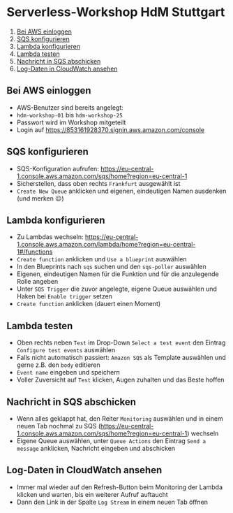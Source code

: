 # Serverless-Workshop HdM Stuttgart

<!-- TOC depthFrom:2 depthTo:6 withLinks:1 updateOnSave:1 orderedList:1 -->

1. [Bei AWS einloggen](#bei-aws-einloggen)
2. [SQS konfigurieren](#sqs-konfigurieren)
3. [Lambda konfigurieren](#lambda-konfigurieren)
4. [Lambda testen](#lambda-testen)
5. [Nachricht in SQS abschicken](#nachricht-in-sqs-abschicken)
6. [Log-Daten in CloudWatch ansehen](#log-daten-in-cloudwatch-ansehen)

<!-- /TOC -->

## Bei AWS einloggen
* AWS-Benutzer sind bereits angelegt:
 * `hdm-workshop-01` bis `hdm-workshop-25`
 * Passwort wird im Workshop mitgeteilt
* Login auf https://853161928370.signin.aws.amazon.com/console

## SQS konfigurieren
* SQS-Konfiguration aufrufen: https://eu-central-1.console.aws.amazon.com/sqs/home?region=eu-central-1
* Sicherstellen, dass oben rechts `Frankfurt` ausgewählt ist
* `Create New Queue` anklicken und eigenen, eindeutigen Namen ausdenken (und merken 😉)

## Lambda konfigurieren
* Zu Lambdas wechseln: https://eu-central-1.console.aws.amazon.com/lambda/home?region=eu-central-1#/functions
* `Create function` anklicken und `Use a blueprint` auswählen
* In den Blueprints nach `sqs` suchen und den `sqs-poller` auswählen
* Eigenen, eindeutigen Namen für die Funktion und für die anzulegende Rolle angeben
* Unter `SQS Trigger` die zuvor angelegte, eigene Queue auswählen und Haken bei `Enable trigger` setzen
* `Create function` anklicken (dauert einen Moment)

## Lambda testen
* Oben rechts neben `Test` im Drop-Down `Select a test event` den Eintrag `Configure test events` auswählen
* Falls nicht automatisch passiert: `Amazon SQS` als Template auswählen und gerne z.B. den `body` editieren
* `Event name` eingeben und speichern
* Voller Zuversicht auf `Test` klicken, Augen zuhalten und das Beste hoffen

## Nachricht in SQS abschicken
* Wenn alles geklappt hat, den Reiter `Monitoring` auswählen und in einem neuen Tab nochmal zu SQS (https://eu-central-1.console.aws.amazon.com/sqs/home?region=eu-central-1) wechseln
* Eigene Queue auswählen, unter `Queue Actions` den Eintrag `Send a message` anklicken, Nachricht eingeben und abschicken

## Log-Daten in CloudWatch ansehen
* Immer mal wieder auf den Refresh-Button beim Monitoring der Lambda klicken und warten, bis ein weiterer Aufruf auftaucht
* Dann den Link in der Spalte `Log Stream` in einem neuen Tab öffnen
